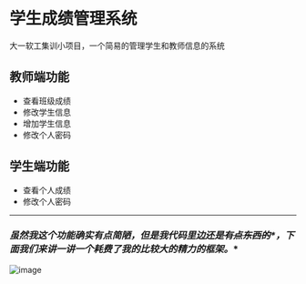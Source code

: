 # **学生成绩管理系统**
大一软工集训小项目，一个简易的管理学生和教师信息的系统
## 教师端功能
* 查看班级成绩
* 修改学生信息
* 增加学生信息
* 修改个人密码
## 学生端功能
* 查看个人成绩
* 修改个人密码
----------
### **虽然我这个功能确实有点简陋，但是我代码里边还是*~~有点东西的~~*，下面我们来讲一讲一个耗费了我的比较大的精力的框架。**
![image](https://github.com/prograper/-C-/blob/master/image/screenshots.png)
